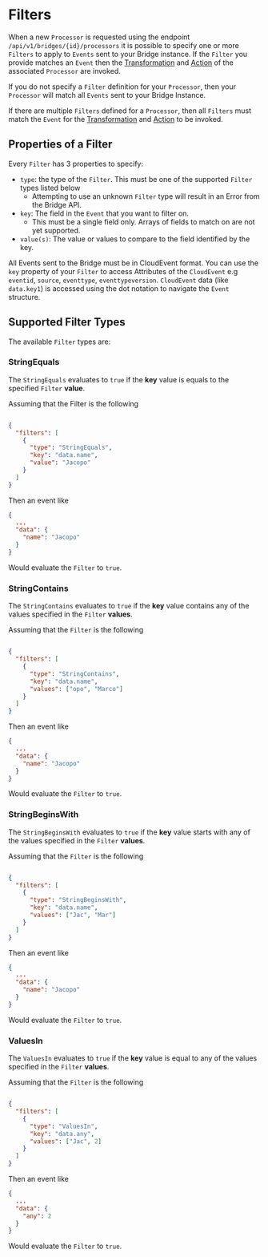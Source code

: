 # Filters

When a new `Processor` is requested using the endpoint `/api/v1/bridges/{id}/processors` it is possible to specify one or more `Filters` to apply to `Events` sent to your Bridge instance.
If the `Filter` you provide matches an `Event` then the [Transformation](TRANSFORMATIONS.md) and [Action](ACTIONS.md) of the associated `Processor` are invoked. 

If you do not specify a `Filter` definition for your `Processor`, then your `Processor` will match all `Events` sent to your Bridge Instance.

If there are multiple `Filters` defined for a `Processor`, then all `Filters` must match the `Event` for the [Transformation](TRANSFORMATIONS.md) and [Action](ACTIONS.md) to be invoked.  

## Properties of a Filter

Every `Filter` has 3 properties to specify: 

- `type`: the type of the `Filter`. This must be one of the supported `Filter` types listed below
  - Attempting to use an unknown `Filter` type will result in an Error from the Bridge API.
- `key`: The field in the `Event` that you want to filter on. 
  - This must be a single field only. Arrays of fields to match on are not yet supported. 
- `value(s)`: The value or values to compare to the field identified by the key.

All Events sent to the Bridge must be in CloudEvent format. You can use the `key` property of your `Filter` to access Attributes of the `CloudEvent` e.g `eventid`, `source`, `eventtype`, `eventtypeversion`. `CloudEvent` data (like `data.key1`) is accessed using the dot notation to navigate the `Event` structure.

## Supported Filter Types

The available `Filter` types are: 

### StringEquals

The `StringEquals` evaluates to `true` if the **key** value is equals to the specified `Filter` **value**. 

Assuming that the Filter is the following 

```json

{
  "filters": [
    {
      "type": "StringEquals", 
      "key": "data.name",
      "value": "Jacopo"
    }
  ]
}
```

Then an event like 
```json
{
  ...
  "data": {
    "name": "Jacopo"
  }
}
```

Would evaluate the `Filter` to `true`.

### StringContains

The `StringContains` evaluates to `true` if the **key** value contains any of the values specified in the `Filter` **values**.

Assuming that the `Filter` is the following

```json

{
  "filters": [
    {
      "type": "StringContains", 
      "key": "data.name",
      "values": ["opo", "Marco"]
    }
  ]
}
```

Then an event like
```json
{
  ...
  "data": {
    "name": "Jacopo"
  }
}
```

Would evaluate the `Filter` to `true`.

### StringBeginsWith

The `StringBeginsWith` evaluates to `true` if the **key** value starts with any of the values specified in the `Filter` **values**.

Assuming that the `Filter` is the following

```json

{
  "filters": [
    {
      "type": "StringBeginsWith", 
      "key": "data.name",
      "values": ["Jac", "Mar"]
    }
  ]
}
```

Then an event like
```json
{
  ...
  "data": {
    "name": "Jacopo"
  }
}
```

Would evaluate the `Filter` to `true`.

### ValuesIn

The `ValuesIn` evaluates to `true` if the **key** value is equal to any of the values specified in the `Filter` **values**.

Assuming that the `Filter` is the following

```json

{
  "filters": [
    {
      "type": "ValuesIn", 
      "key": "data.any",
      "values": ["Jac", 2]
    }
  ]
}
```

Then an event like
```json
{
  ...
  "data": {
    "any": 2
  }
}
```

Would evaluate the `Filter` to `true`.


